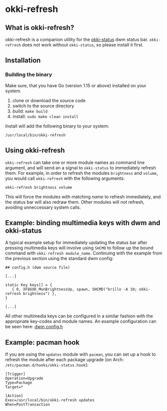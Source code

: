 # okki-refresh

## What is okki-refresh?

okki-refresh is a companion utility for the [okki-status](https://github.com/garricasaurus/okki-status) dwm status bar.
`okki-refresh` does not work without `okki-status`, so please install it first.

## Installation

### Building the binary

Make sure, that you have Go (version 1.15 or above) installed on your system.

1. clone or download the source code
2. switch to the source directory
3. build: `make build`
4. install: `sudo make clean install`

Install will add the following binary to your system:

```
/usr/local/bin/okki-refresh
```

## Using okki-refresh

`okki-refresh` can take one or more module names as command line argument, and will send an a signal to `okki-status` to immediately refresh them. For example, in order to refresh the modules `brightness` and `volume`, you would call `okki-refresh` with the following arguments:

```
okki-refresh brightness volume
```

This will force the modules with matching _name_ to refresh immediately, and the status bar will also redraw them. Other modules will not refresh, avoiding unneccessary system calls.

## Example: binding multimedia keys with dwm and okki-status

A typical example setup for immediately updating the status bar after pressing multimedia keys will involve using `SHCMD` to follow up the bound command with `okki-refresh module_name`.
Continuing with the example from the previous section using the standard dwm config:

```
## config.h (dwm source file)

[...]

static Key keys[] = {
   { 0, XF86XK_MonBrightnessUp, spawn, SHCMD("brillo -A 10; okki-refresh brightness") },
}

[...]
```

All other multimedia keys can be configured in a similar fashion with the appropriate key-codes and module names.
An example configuration can be seen here: [dwm config.h](https://bitbucket.org/dargzero/dotfiles/src/master/dwm/config.h)

## Example: pacman hook

If you are using the `updates` module with `pacman`, you can set up a hook to refresh the module after each package upgrade (on Arch: `/etc/pacman.d/hooks/okki-status.hook`):

```
[Trigger]
Operation=Upgrade
Type=Package
Target=*

[Action]
Exec=/usr/local/bin/okki-refresh updates
When=PostTransaction
```

